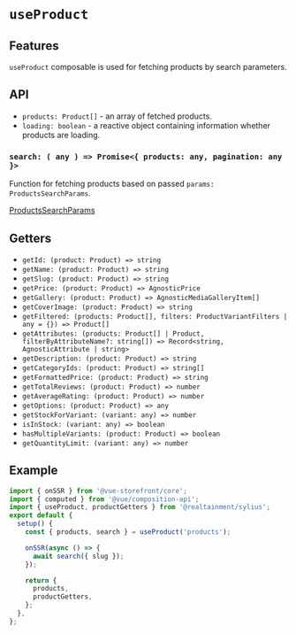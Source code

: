 # `useProduct`

## Features

`useProduct` composable is used for fetching products by search parameters.

## API

- `products: Product[]` - an array of fetched products.
- `loading: boolean` - a reactive object containing information whether products are loading.

### `search: ( any ) => Promise<{ products: any, pagination: any }>`

Function for fetching products based on passed `params: ProductsSearchParams`.

[ProductsSearchParams](https://docs.vuestorefront.io/v2/reference/api/core.productssearchparams.html)

## Getters

- `getId: (product: Product) => string`
- `getName: (product: Product) => string`
- `getSlug: (product: Product) => string`
- `getPrice: (product: Product) => AgnosticPrice`
- `getGallery: (product: Product) => AgnosticMediaGalleryItem[]`
- `getCoverImage: (product: Product) => string`
- `getFiltered: (products: Product[], filters: ProductVariantFilters | any = {}) => Product[]`
- `getAttributes: (products: Product[] | Product, filterByAttributeName?: string[]) => Record<string, AgnosticAttribute | string>`
- `getDescription: (product: Product) => string`
- `getCategoryIds: (product: Product) => string[]`
- `getFormattedPrice: (product: Product) => string`
- `getTotalReviews: (product: Product) => number`
- `getAverageRating: (product: Product) => number`
- `getOptions: (product: Product) => any`
- `getStockForVariant: (variant: any) => number`
- `isInStock: (variant: any) => boolean`
- `hasMultipleVariants: (product: Product) => boolean`
- `getQuantityLimit: (variant: any) => number`

## Example

```js
import { onSSR } from '@vue-storefront/core';
import { computed } from '@vue/composition-api';
import { useProduct, productGetters } from '@realtainment/sylius';
export default {
  setup() {
    const { products, search } = useProduct('products');

    onSSR(async () => {
      await search({ slug });
    });

    return {
      products,
      productGetters,
    };
  },
};
```
